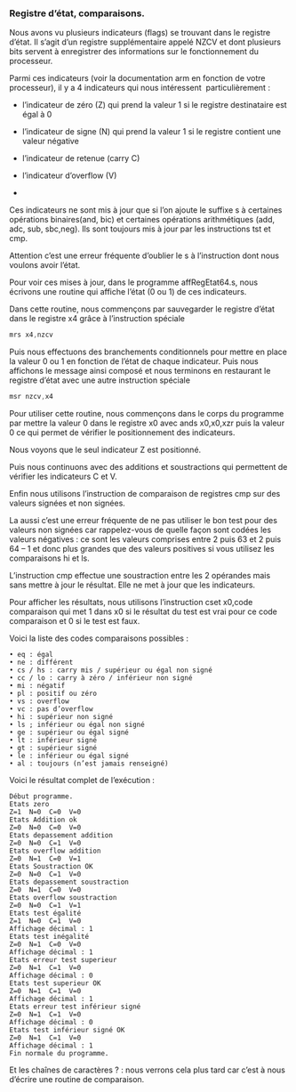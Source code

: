 ### Registre d’état, comparaisons.
Nous avons vu plusieurs indicateurs (flags) se trouvant dans le registre d’état. Il s’agit d’un registre supplémentaire appelé NZCV et dont plusieurs bits servent à enregistrer des informations sur le fonctionnement du processeur.

Parmi ces indicateurs (voir la documentation arm en fonction de votre processeur), il y a 4 indicateurs qui nous intéressent  particulièrement :

   * l’indicateur de zéro (Z)  qui prend la valeur 1 si le registre destinataire est égal à 0
   
   * l’indicateur de signe (N) qui prend la valeur 1 si le registre contient une valeur négative
   
   * l’indicateur de retenue (carry C)
   
   * l’indicateur d’overflow (V)
   * 
Ces indicateurs ne sont mis à jour que si l’on ajoute le suffixe s à certaines opérations binaires(and, bic) et certaines opérations arithmétiques (add, adc, sub, sbc,neg). Ils sont toujours mis à jour par les instructions tst et cmp.

Attention c’est une erreur fréquente d’oublier le s à l’instruction dont nous voulons avoir l’état.

Pour voir ces mises à jour, dans le programme affRegEtat64.s, nous écrivons une routine qui affiche l’état (0 ou 1) de ces indicateurs.

Dans cette routine, nous commençons par sauvegarder le registre d’état dans le registre x4 grâce à l’instruction spéciale
```asm
mrs x4,nzcv
```

Puis nous effectuons des branchements conditionnels pour mettre en place la valeur 0 ou 1 en fonction de l’état de chaque indicateur. Puis nous affichons le message ainsi composé et nous terminons en restaurant le registre d’état avec une autre instruction spéciale
```asm
msr nzcv,x4
```
Pour utiliser cette routine, nous commençons dans le corps du programme par mettre la valeur 0 dans le registre x0 avec ands x0,x0,xzr puis la valeur 0 ce qui permet de vérifier le positionnement des indicateurs.

Nous voyons que le seul indicateur Z est positionné.

Puis nous continuons avec des additions et soustractions qui permettent de vérifier les indicateurs C et V.

Enfin nous utilisons l’instruction de comparaison de registres cmp sur des valeurs signées et non signées.

La aussi c’est une erreur fréquente de ne pas utiliser le bon test pour des valeurs non signées car rappelez-vous de quelle façon sont codées les valeurs négatives : ce sont les valeurs comprises entre 2 puis 63 et 2 puis 64 – 1 et donc plus grandes que des valeurs positives si vous utilisez les comparaisons hi et ls.

L’instruction cmp effectue une soustraction entre les 2 opérandes mais sans mettre à jour le résultat. Elle ne met à jour que les indicateurs.

Pour afficher les résultats, nous utilisons l’instruction cset x0,code comparaison  qui met 1 dans x0 si le résultat du test est vrai pour ce code comparaison et 0 si le test est faux.

Voici la liste des codes comparaisons possibles :

    • eq : égal 
    • ne : différent 
    • cs / hs : carry mis / supérieur ou égal non signé 
    • cc / lo : carry à zéro / inférieur non signé 
    • mi : négatif 
    • pl : positif ou zéro 
    • vs : overflow 
    • vc : pas d’overflow 
    • hi : supérieur non signé 
    • ls ; inférieur ou égal non signé 
    • ge : supérieur ou égal signé 
    • lt : inférieur signé 
    • gt : supérieur signé 
    • le : inférieur ou égal signé 
    • al : toujours (n’est jamais renseigné) 
    
Voici le résultat complet de l’exécution :
```
Début programme.
Etats zero
Z=1  N=0  C=0  V=0
Etats Addition ok
Z=0  N=0  C=0  V=0
Etats depassement addition
Z=0  N=0  C=1  V=0
Etats overflow addition
Z=0  N=1  C=0  V=1
Etats Soustraction OK
Z=0  N=0  C=1  V=0
Etats depassement soustraction
Z=0  N=1  C=0  V=0
Etats overflow soustraction
Z=0  N=0  C=1  V=1
Etats test égalité
Z=1  N=0  C=1  V=0
Affichage décimal : 1
Etats test inégalité
Z=0  N=1  C=0  V=0
Affichage décimal : 1
Etats erreur test superieur
Z=0  N=1  C=1  V=0
Affichage décimal : 0
Etats test superieur OK
Z=0  N=1  C=1  V=0
Affichage décimal : 1
Etats erreur test inférieur signé
Z=0  N=1  C=1  V=0
Affichage décimal : 0
Etats test inférieur signé OK
Z=0  N=1  C=1  V=0
Affichage décimal : 1
Fin normale du programme.
```

Et les chaînes de caractères ? : nous verrons cela plus tard car c’est à nous d’écrire une routine de comparaison.
